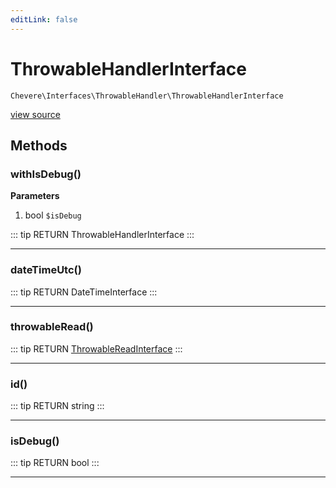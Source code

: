 ```yaml
---
editLink: false
---
```


# ThrowableHandlerInterface

`Chevere\Interfaces\ThrowableHandler\ThrowableHandlerInterface`

[view source](https://github.com/chevere/chevere/blob/master/interfaces/ThrowableHandler/ThrowableHandlerInterface.php)

## Methods

### withIsDebug()

**Parameters**

1. bool `$isDebug`

::: tip RETURN
ThrowableHandlerInterface
:::

---

### dateTimeUtc()

::: tip RETURN
DateTimeInterface
:::

---

### throwableRead()

::: tip RETURN
[ThrowableReadInterface](./ThrowableReadInterface.md)
:::

---

### id()

::: tip RETURN
string
:::

---

### isDebug()

::: tip RETURN
bool
:::

---

